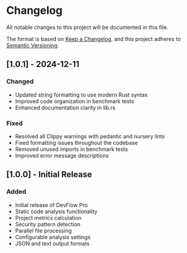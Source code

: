 # Changelog

All notable changes to this project will be documented in this file.

The format is based on [Keep a Changelog](https://keepachangelog.com/en/1.0.0/),
and this project adheres to [Semantic Versioning](https://semver.org/spec/v2.0.0.html).

## [1.0.1] - 2024-12-11

### Changed
- Updated string formatting to use modern Rust syntax
- Improved code organization in benchmark tests
- Enhanced documentation clarity in lib.rs

### Fixed
- Resolved all Clippy warnings with pedantic and nursery lints
- Fixed formatting issues throughout the codebase
- Removed unused imports in benchmark tests
- Improved error message descriptions

## [1.0.0] - Initial Release

### Added
- Initial release of DevFlow Pro
- Static code analysis functionality
- Project metrics calculation
- Security pattern detection
- Parallel file processing
- Configurable analysis settings
- JSON and text output formats
